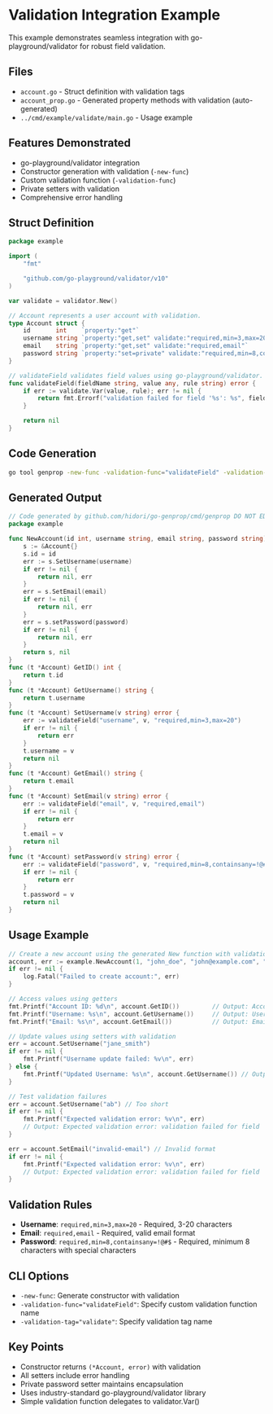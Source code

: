 # Validation Integration Example

This example demonstrates seamless integration with go-playground/validator for robust field validation.

## Files

- `account.go` - Struct definition with validation tags
- `account_prop.go` - Generated property methods with validation (auto-generated)
- `../cmd/example/validate/main.go` - Usage example

## Features Demonstrated

- go-playground/validator integration
- Constructor generation with validation (`-new-func`)
- Custom validation function (`-validation-func`)
- Private setters with validation
- Comprehensive error handling

## Struct Definition

```go
package example

import (
    "fmt"

    "github.com/go-playground/validator/v10"
)

var validate = validator.New()

// Account represents a user account with validation.
type Account struct {
    id       int    `property:"get"`                                                    // Read-only ID field
    username string `property:"get,set" validate:"required,min=3,max=20"`               // Username with length validation
    email    string `property:"get,set" validate:"required,email"`                      // Email with format validation
    password string `property:"set=private" validate:"required,min=8,containsany=!@#$"` // Password with length and special character validation
}

// validateField validates field values using go-playground/validator.
func validateField(fieldName string, value any, rule string) error {
    if err := validate.Var(value, rule); err != nil {
        return fmt.Errorf("validation failed for field '%s': %s", fieldName, err.Error())
    }

    return nil
}
```

## Code Generation

```bash
go tool genprop -new-func -validation-func="validateField" -validation-tag="validate" account.go > account_prop.go
```

## Generated Output

```go
// Code generated by github.com/hidori/go-genprop/cmd/genprop DO NOT EDIT.
package example

func NewAccount(id int, username string, email string, password string) (*Account, error) {
    s := &Account{}
    s.id = id
    err := s.SetUsername(username)
    if err != nil {
        return nil, err
    }
    err = s.SetEmail(email)
    if err != nil {
        return nil, err
    }
    err = s.setPassword(password)
    if err != nil {
        return nil, err
    }
    return s, nil
}
func (t *Account) GetID() int {
    return t.id
}
func (t *Account) GetUsername() string {
    return t.username
}
func (t *Account) SetUsername(v string) error {
    err := validateField("username", v, "required,min=3,max=20")
    if err != nil {
        return err
    }
    t.username = v
    return nil
}
func (t *Account) GetEmail() string {
    return t.email
}
func (t *Account) SetEmail(v string) error {
    err := validateField("email", v, "required,email")
    if err != nil {
        return err
    }
    t.email = v
    return nil
}
func (t *Account) setPassword(v string) error {
    err := validateField("password", v, "required,min=8,containsany=!@#$")
    if err != nil {
        return err
    }
    t.password = v
    return nil
}
```

## Usage Example

```go
// Create a new account using the generated New function with validation
account, err := example.NewAccount(1, "john_doe", "john@example.com", "SecurePass123!")
if err != nil {
    log.Fatal("Failed to create account:", err)
}

// Access values using getters
fmt.Printf("Account ID: %d\n", account.GetID())         // Output: Account ID: 1
fmt.Printf("Username: %s\n", account.GetUsername())     // Output: Username: john_doe
fmt.Printf("Email: %s\n", account.GetEmail())           // Output: Email: john@example.com

// Update values using setters with validation
err = account.SetUsername("jane_smith")
if err != nil {
    fmt.Printf("Username update failed: %v\n", err)
} else {
    fmt.Printf("Updated Username: %s\n", account.GetUsername()) // Output: Updated Username: jane_smith
}

// Test validation failures
err = account.SetUsername("ab") // Too short
if err != nil {
    fmt.Printf("Expected validation error: %v\n", err)
    // Output: Expected validation error: validation failed for field 'username': Key: '' Error:Field validation for '' failed on the 'min' tag
}

err = account.SetEmail("invalid-email") // Invalid format
if err != nil {
    fmt.Printf("Expected validation error: %v\n", err)
    // Output: Expected validation error: validation failed for field 'email': Key: '' Error:Field validation for '' failed on the 'email' tag
}
```

## Validation Rules

- **Username**: `required,min=3,max=20` - Required, 3-20 characters
- **Email**: `required,email` - Required, valid email format
- **Password**: `required,min=8,containsany=!@#$` - Required, minimum 8 characters with special characters

## CLI Options

- `-new-func`: Generate constructor with validation
- `-validation-func="validateField"`: Specify custom validation function name
- `-validation-tag="validate"`: Specify validation tag name

## Key Points

- Constructor returns `(*Account, error)` with validation
- All setters include error handling
- Private password setter maintains encapsulation
- Uses industry-standard go-playground/validator library
- Simple validation function delegates to validator.Var()
